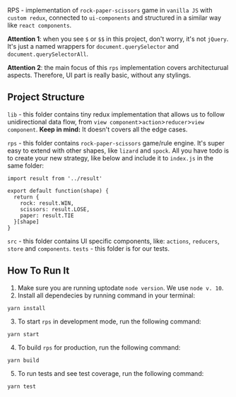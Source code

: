 RPS - implementation of `rock-paper-scissors` game in `vanilla JS` with `custom redux`, connected to `ui-components` and structured in a similar way like `react components`.

**Attention 1**: when you see `$` or `$$` in this project, don't worry, it's not `jQuery`. It's just a named wrappers for `document.querySelector` and `document.querySelectorAll`.

**Attention 2**: the main focus of this `rps` implementation covers architecturual aspects. Therefore, UI part is really basic, without any stylings.

## Project Structure

`lib` - this folder contains tiny redux implementation that allows us to follow unidirectional data flow, from `view component`>`action`>`reducer`>`view component`.
**Keep in mind:** It doesn't covers all the edge cases.

`rps` - this folder contains `rock-paper-scissors` game/rule engine. It's super easy to extend with other shapes, like `lizard` and `spock`.
All you have todo is to create your new strategy, like below and include it to `index.js` in the same folder:

```
import result from '../result'

export default function(shape) {
  return {
    rock: result.WIN,
    scissors: result.LOSE,
    paper: result.TIE
  }[shape]
}
```

`src` - this folder contains UI specific components, like: `actions`, `reducers`, `store` and `components`.
`tests` - this folder is for our tests.

## How To Run It

1. Make sure you are running uptodate `node version`. We use `node v. 10`.
2. Install all dependecies by running command in your terminal:

```
yarn install
```

3. To start `rps` in development mode, run the following command:

```
yarn start
```

4. To build `rps` for production, run the following command:

```
yarn build
```

5. To run tests and see test coverage, run the following command:

```
yarn test
```
